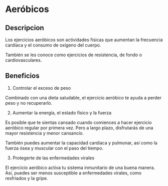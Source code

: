 # Aeróbicos

## Descripcion

Los ejercicios aeróbicos son actividades físicas que aumentan la frecuencia cardíaca y el consumo de oxígeno del cuerpo. 

También se les conoce como ejercicios de resistencia, de fondo o cardiovasculares.

## Beneficios

1. Controlar el exceso de peso

Combinado con una dieta saludable, el ejercicio aeróbico te ayuda a perder peso y no recuperarlo.

2. Aumentar la energía, el estado físico y la fuerza

Es posible que te sientas cansado cuando comiences a hacer ejercicio aeróbico regular por primera vez. Pero a largo plazo, disfrutarás de una mayor resistencia y menor cansancio.

También puedes aumentar la capacidad cardíaca y pulmonar, así como la fuerza ósea y muscular con el paso del tiempo.

3. Protegerte de las enfermedades virales

El ejercicio aeróbico activa tu sistema inmunitario de una buena manera. Así, puedes ser menos susceptible a enfermedades virales, como resfriados y la gripe.